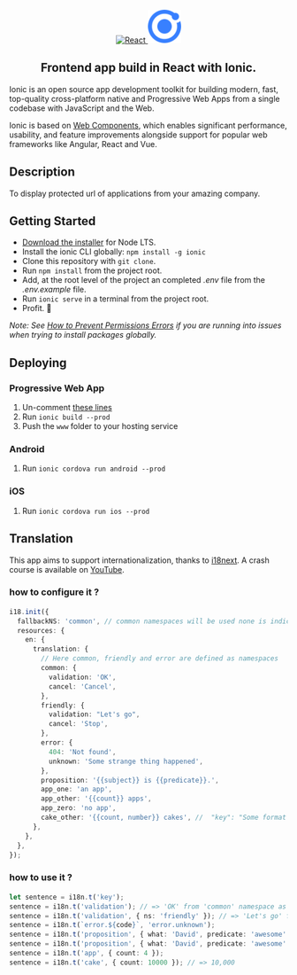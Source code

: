 <p align="center">
<a href="#">
    <img alt="React" src="https://avatars.githubusercontent.com/u/6412038?raw=true" width="60" />
  </a>
  <a href="#">
    <img alt="Ionic" src="https://github.com/ionic-team/ionic-framework/blob/main/.github/assets/logo.png?raw=true" width="60" />
  </a>
</p>

<h2 align="center">
  Frontend app build in React with Ionic.
</h2>

Ionic is an open source app development toolkit for building modern, fast, top-quality cross-platform native and Progressive Web Apps from a single codebase with JavaScript and the Web.

Ionic is based on [Web Components](https://www.webcomponents.org/introduction), which enables significant performance, usability, and feature improvements alongside support for popular web frameworks like Angular, React and Vue.

## Description

To display protected url of applications from your amazing company.

## Getting Started

- [Download the installer](https://nodejs.org/) for Node LTS.
- Install the ionic CLI globally: `npm install -g ionic`
- Clone this repository with `git clone`.
- Run `npm install` from the project root.
- Add, at the root level of the project an completed _.env_ file from the _.env.example_ file.
- Run `ionic serve` in a terminal from the project root.
- Profit. :tada:

_Note: See [How to Prevent Permissions Errors](https://docs.npmjs.com/getting-started/fixing-npm-permissions) if you are running into issues when trying to install packages globally._

## Deploying

### Progressive Web App

1. Un-comment [these lines](https://github.com/ionic-team/ionic2-app-base/blob/master/src/index.html#L21)
2. Run `ionic build --prod`
3. Push the `www` folder to your hosting service

### Android

1. Run `ionic cordova run android --prod`

### iOS

1. Run `ionic cordova run ios --prod`

## Translation

This app aims to support internationalization, thanks to [i18next](https://www.i18next.com/). A crash course is available on [YouTube](https://www.youtube.com/watch?v=SA_9i4TtxLQ).

### how to configure it ?

```ts
i18.init({
  fallbackNS: 'common', // common namespaces will be used none is indicated
  resources: {
    en: {
      translation: {
        // Here common, friendly and error are defined as namespaces
        common: {
          validation: 'OK',
          cancel: 'Cancel',
        },
        friendly: {
          validation: "Let's go",
          cancel: 'Stop',
        },
        error: {
          404: 'Not found',
          unknown: 'Some strange thing happened',
        },
        proposition: '{{subject}} is {{predicate}}.',
        app_one: 'an app',
        app_other: '{{count}} apps',
        app_zero: 'no app',
        cake_other: '{{count, number}} cakes', //  "key": "Some format {{value, formatName}}",
      },
    },
  },
});
```

### how to use it ?

```ts
let sentence = i18n.t('key');
sentence = i18n.t('validation'); // => 'OK' from 'common' namespace as it is the fallbackNS
sentence = i18n.t('validation', { ns: 'friendly' }); // => 'Let's go' from 'friendly' namespace
sentence = i18n.t(`error.${code}`, 'error.unknown');
sentence = i18n.t('proposition', { what: 'David', predicate: 'awesome' });
sentence = i18n.t('proposition', { what: 'David', predicate: 'awesome' });
sentence = i18n.t('app', { count: 4 });
sentence = i18n.t('cake', { count: 10000 }); // => 10,000
```
